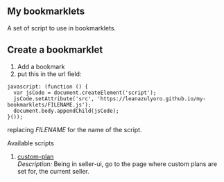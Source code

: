 ## My bookmarklets
A set of script to use in bookmarklets.

## Create a bookmarklet

1. Add a bookmark
2. put this in the url field:
```
javascript: (function () { 
  var jsCode = document.createElement('script'); 
  jsCode.setAttribute('src', 'https://leanazulyoro.github.io/my-bookmarklets/FILENAME.js'); 
  document.body.appendChild(jsCode); 
}());
```
replacing _FILENAME_ for the name of the script.

Available scripts
1. [custom-plan](https://leanazulyoro.github.io/bookmarklets/custom-plan.js)  
_Description:_ Being in seller-ui, go to the page where custom plans are set for, the current seller.
